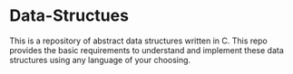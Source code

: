 # Data-Structues
This is a repository of abstract data structures written in C.
This repo provides the basic requirements to understand and implement these data structures using any language of your choosing.
